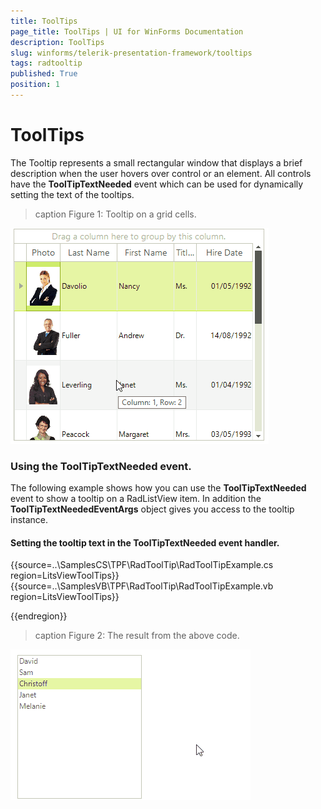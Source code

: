 ```yaml
---
title: ToolTips
page_title: ToolTips | UI for WinForms Documentation
description: ToolTips
slug: winforms/telerik-presentation-framework/tooltips
tags: radtooltip
published: True
position: 1
---
```


# ToolTips

The Tooltip represents a small rectangular window that displays a brief description when the user hovers over control or an element. All controls have the __ToolTipTextNeeded__ event which can be used for dynamically setting the text of the tooltips.


>caption Figure 1: Tooltip on a grid cells.

![tpf-tooltips002](images/tpf-tooltips002.gif)


### Using the __ToolTipTextNeeded__ event. 

The following example shows how you can use the __ToolTipTextNeeded__ event to show a tooltip on a RadListView item. In addition the __ToolTipTextNeededEventArgs__ object gives you access to the tooltip instance.

#### Setting the tooltip text in the ToolTipTextNeeded event handler.

{{source=..\SamplesCS\TPF\RadToolTip\RadToolTipExample.cs region=LitsViewToolTips}} 
{{source=..\SamplesVB\TPF\RadToolTip\RadToolTipExample.vb region=LitsViewToolTips}} 


{{endregion}} 

>caption Figure 2: The result from the above code.

![tpf-tooltips001](images/tpf-tooltips001.gif)